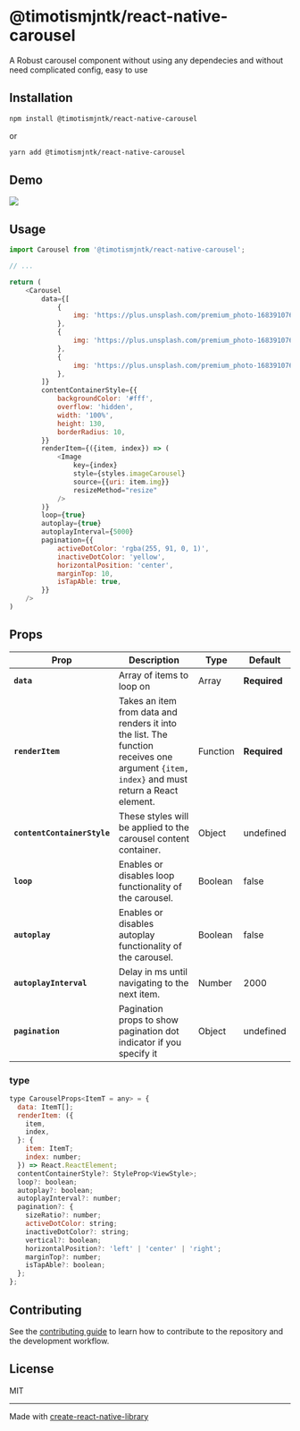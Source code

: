 # @timotismjntk/react-native-carousel

A Robust carousel component without using any dependecies and without need complicated config, easy to use

## Installation

```sh
npm install @timotismjntk/react-native-carousel
```
or
```sh
yarn add @timotismjntk/react-native-carousel
```

## Demo
<img src="./src/assets/image/demo.gif"/>

## Usage

```js
import Carousel from '@timotismjntk/react-native-carousel';

// ...

return (
    <Carousel
        data={[
            {
                img: 'https://plus.unsplash.com/premium_photo-1683910767532-3a25b821f7ae?q=80&w=2008&auto=format&fit=crop&ixlib=rb-4.0.3&ixid=M3wxMjA3fDB8MHxwaG90by1wYWdlfHx8fGVufDB8fHx8fA%3D%3D',
            },
            {
                img: 'https://plus.unsplash.com/premium_photo-1683910767532-3a25b821f7ae?q=80&w=2008&auto=format&fit=crop&ixlib=rb-4.0.3&ixid=M3wxMjA3fDB8MHxwaG90by1wYWdlfHx8fGVufDB8fHx8fA%3D%3D',
            },
            {
                img: 'https://plus.unsplash.com/premium_photo-1683910767532-3a25b821f7ae?q=80&w=2008&auto=format&fit=crop&ixlib=rb-4.0.3&ixid=M3wxMjA3fDB8MHxwaG90by1wYWdlfHx8fGVufDB8fHx8fA%3D%3D',
            },
        ]}
        contentContainerStyle={{
            backgroundColor: '#fff',
            overflow: 'hidden',
            width: '100%',
            height: 130,
            borderRadius: 10,
        }}
        renderItem={({item, index}) => (
            <Image
                key={index}
                style={styles.imageCarousel}
                source={{uri: item.img}}
                resizeMethod="resize"
            />
        )}
        loop={true}
        autoplay={true}
        autoplayInterval={5000}
        pagination={{
            activeDotColor: 'rgba(255, 91, 0, 1)',
            inactiveDotColor: 'yellow',
            horizontalPosition: 'center',
            marginTop: 10,
            isTapAble: true,
        }}
    />
)
```

## Props
Prop | Description | Type | Default
------ | ------ | ------ | ------
**`data`** | Array of items to loop on | Array | **Required**
**`renderItem`** | Takes an item from data and renders it into the list. The function receives one argument `{item, index}` and must return a React element. | Function | **Required**
**`contentContainerStyle`** | These styles will be applied to the carousel content container. | Object | undefined
**`loop`** | Enables or disables loop functionality of the carousel. | Boolean | false
**`autoplay`** | Enables or disables autoplay functionality of the carousel. | Boolean | false
**`autoplayInterval`** | Delay in ms until navigating to the next item. | Number | 2000
**`pagination`** | Pagination props to show pagination dot indicator if you specify it | Object | undefined


### type
```js
type CarouselProps<ItemT = any> = {
  data: ItemT[];
  renderItem: ({
    item,
    index,
  }: {
    item: ItemT;
    index: number;
  }) => React.ReactElement;
  contentContainerStyle?: StyleProp<ViewStyle>;
  loop?: boolean;
  autoplay?: boolean;
  autoplayInterval?: number;
  pagination?: {
    sizeRatio?: number;
    activeDotColor: string;
    inactiveDotColor?: string;
    vertical?: boolean;
    horizontalPosition?: 'left' | 'center' | 'right';
    marginTop?: number;
    isTapAble?: boolean;
  };
};
```


## Contributing

See the [contributing guide](CONTRIBUTING.md) to learn how to contribute to the repository and the development workflow.

## License

MIT

---

Made with [create-react-native-library](https://github.com/callstack/react-native-builder-bob)
